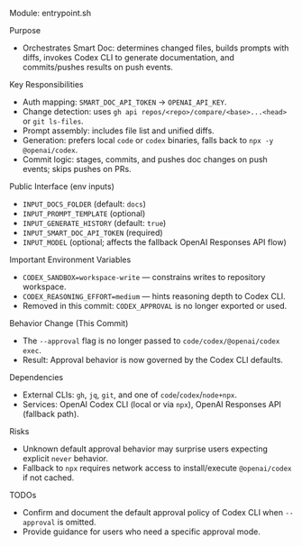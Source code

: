 Module: entrypoint.sh

Purpose
- Orchestrates Smart Doc: determines changed files, builds prompts with diffs, invokes Codex CLI to generate documentation, and commits/pushes results on push events.

Key Responsibilities
- Auth mapping: `SMART_DOC_API_TOKEN` → `OPENAI_API_KEY`.
- Change detection: uses `gh api repos/<repo>/compare/<base>...<head>` or `git ls-files`.
- Prompt assembly: includes file list and unified diffs.
- Generation: prefers local `code` or `codex` binaries, falls back to `npx -y @openai/codex`.
- Commit logic: stages, commits, and pushes doc changes on push events; skips pushes on PRs.

Public Interface (env inputs)
- `INPUT_DOCS_FOLDER` (default: `docs`)
- `INPUT_PROMPT_TEMPLATE` (optional)
- `INPUT_GENERATE_HISTORY` (default: `true`)
- `INPUT_SMART_DOC_API_TOKEN` (required)
- `INPUT_MODEL` (optional; affects the fallback OpenAI Responses API flow)

Important Environment Variables
- `CODEX_SANDBOX=workspace-write` — constrains writes to repository workspace.
- `CODEX_REASONING_EFFORT=medium` — hints reasoning depth to Codex CLI.
- Removed in this commit: `CODEX_APPROVAL` is no longer exported or used.

Behavior Change (This Commit)
- The `--approval` flag is no longer passed to `code/codex/@openai/codex exec`.
- Result: Approval behavior is now governed by the Codex CLI defaults.

Dependencies
- External CLIs: `gh`, `jq`, `git`, and one of `code`/`codex`/`node+npx`.
- Services: OpenAI Codex CLI (local or via `npx`), OpenAI Responses API (fallback path).

Risks
- Unknown default approval behavior may surprise users expecting explicit `never` behavior.
- Fallback to `npx` requires network access to install/execute `@openai/codex` if not cached.

TODOs
- Confirm and document the default approval policy of Codex CLI when `--approval` is omitted.
- Provide guidance for users who need a specific approval mode.

